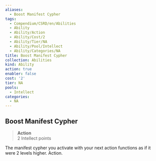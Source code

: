 ```yaml
---
aliases:
  - Boost Manifest Cypher
tags:
  - Compendium/CSRD/en/Abilities
  - Ability
  - Ability/Action
  - Ability/Cost/2
  - Ability/Tier/NA
  - Ability/Pool/Intellect
  - Ability/Categories/NA
title: Boost Manifest Cypher
collection: Abilities
kind: Ability
action: true
enabler: false
cost: '2'
tier: NA
pools:
  - Intellect
categories:
  - NA
---
```

## Boost Manifest Cypher  
>**Action**  
>2 Intellect points
  
The manifest cypher you activate with your next action functions as if it were 2 levels higher. Action.